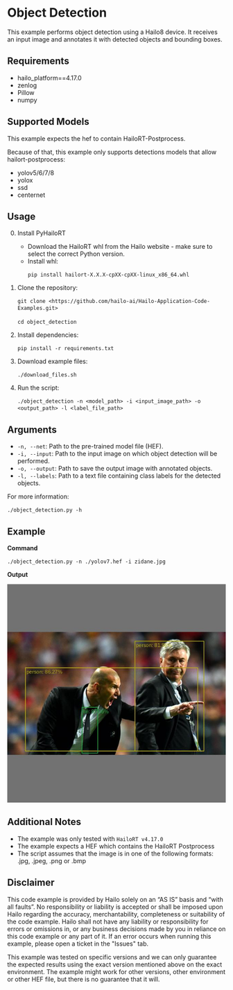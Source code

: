 Object Detection
================

This example performs object detection using a Hailo8 device.
It receives an input image and annotates it with detected objects and bounding boxes.

Requirements
------------

- hailo_platform==4.17.0
- zenlog
- Pillow
- numpy

Supported Models
----------------

This example expects the hef to contain HailoRT-Postprocess. 

Because of that, this example only supports detections models that allow hailort-postprocess:
- yolov5/6/7/8
- yolox
- ssd
- centernet
 

Usage
-----

0. Install PyHailoRT
    - Download the HailoRT whl from the Hailo website - make sure to select the correct Python version. 
    - Install whl:
        ```shell script
        pip install hailort-X.X.X-cpXX-cpXX-linux_x86_64.whl
        ```

1. Clone the repository:
    ```shell script
    git clone <https://github.com/hailo-ai/Hailo-Application-Code-Examples.git>
        
    cd object_detection
    ```

2. Install dependencies:
    ```shell script
    pip install -r requirements.txt
    ```

3. Download example files:
    ```shell script
    ./download_files.sh
    ```

4. Run the script:
    ```shell script
    ./object_detection -n <model_path> -i <input_image_path> -o <output_path> -l <label_file_path>
    ```

Arguments
---------

- ``-n, --net``: Path to the pre-trained model file (HEF).
- ``-i, --input``: Path to the input image on which object detection will be performed.
- ``-o, --output``: Path to save the output image with annotated objects.
- ``-l, --labels``: Path to a text file containing class labels for the detected objects.

For more information:
```shell script
./object_detection.py -h
```
Example 
-------
**Command**
```shell script
./object_detection.py -n ./yolov7.hef -i zidane.jpg
```
**Output**

![output example](./output_image0.jpg)

Additional Notes
----------------

- The example was only tested with ``HailoRT v4.17.0``
- The example expects a HEF which contains the HailoRT Postprocess
- The script assumes that the image is in one of the following formats: .jpg, .jpeg, .png or .bmp 

Disclaimer
----------
This code example is provided by Hailo solely on an “AS IS” basis and “with all faults”. No responsibility or liability is accepted or shall be imposed upon Hailo regarding the accuracy, merchantability, completeness or suitability of the code example. Hailo shall not have any liability or responsibility for errors or omissions in, or any business decisions made by you in reliance on this code example or any part of it. If an error occurs when running this example, please open a ticket in the "Issues" tab.

This example was tested on specific versions and we can only guarantee the expected results using the exact version mentioned above on the exact environment. The example might work for other versions, other environment or other HEF file, but there is no guarantee that it will.
